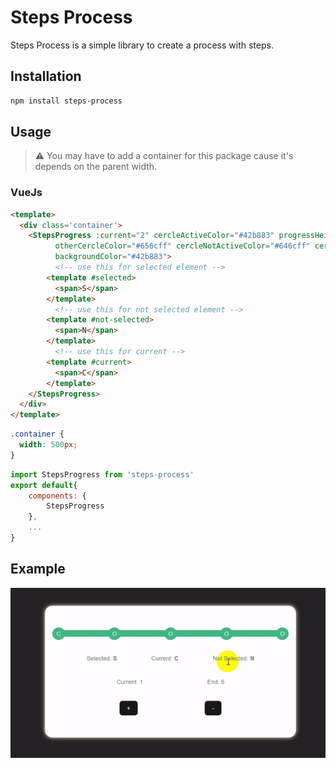 # Steps Process
<!-- description -->
Steps Process is a simple library to create a process with steps.

## Installation

```bash
npm install steps-process
```

## Usage

> ⚠ You may have to add a container for this package cause it's depends on the parent width.

### VueJs

```html
<template>
  <div class='container'>
    <StepsProgress :current="2" cercleActiveColor="#42b883" progressHeight="8px" cercleHeight="30px"
          otherCercleColor="#656cff" cercleNotActiveColor="#646cff" cercleWidth="30px" backgroundHeight="10px" :end="5"
          backgroundColor="#42b883">
          <!-- use this for selected element -->
        <template #selected>
          <span>S</span>
        </template>
          <!-- use this for not selected element -->
        <template #not-selected>
          <span>N</span>
        </template>
          <!-- use this for current -->
        <template #current>
          <span>C</span>
        </template>
    </StepsProgress>
  </div>
</template>
```

```css
.container {
  width: 500px;
}
```

```js
import StepsProgress from 'steps-process'
export default{
    components: {
        StepsProgress
    },
    ...
}
```

## Example

<!-- gif-->
![Exampls](./Files/videos/exampels.gif)

